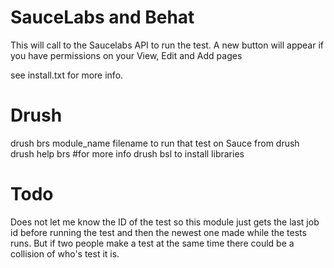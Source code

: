 # SauceLabs and Behat

This will call to the Saucelabs API to run the test.
A new button will appear if you have permissions on your View, Edit and Add pages

see install.txt for more info.



# Drush
drush brs module_name filename to run that test on Sauce from drush
drush help brs #for more info
drush bsl to install libraries

# Todo

Does not let me know the ID of the test so this module just gets the last job id before running the test
and then the newest one made while the tests runs.
But if two people make a test at the same time there could be a collision of who's test it is.
